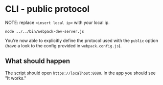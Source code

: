 # CLI - public protocol

NOTE: replace `<insert local ip>` with your local ip.

```shell
node ../../bin/webpack-dev-server.js
```

You're now able to explicitly define the protocol used with the `public` option (have a look to the config provided in `webpack.config.js`).

## What should happen

The script should open `https://localhost:8080`. In the app you should see "It
works."

